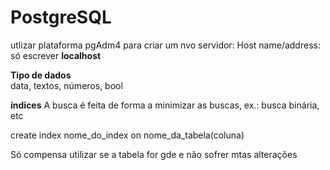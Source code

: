 # PostgreSQL

utlizar plataforma pgAdm4
para criar um nvo servidor: Host name/address: só escrever **localhost**

**Tipo de dados**\
data, textos, números, bool

**índices**
A busca é feita de forma a minimizar as buscas, ex.: busca binária, etc

create index nome_do_index on nome_da_tabela(coluna)

Só compensa utilizar se a tabela for gde e não sofrer mtas alterações